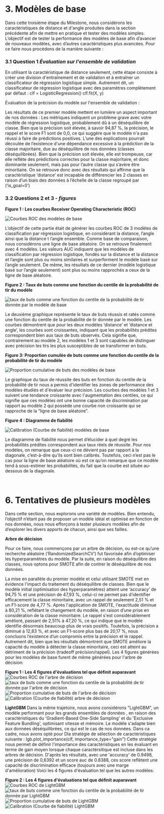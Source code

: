 # 3. Modèles de base

Dans cette troisième étape du Milestone, nous considérons les caractéristiques de distance et d'angle produites dans la section précédente afin de mettre en pratique et tester des modèles simples. L’objectif est de tester la performance des modèles de base afin d’avancer de nouveaux modèles, avec d’autres caractéristiques plus avancées.
Pour ce faire nous procédons de la manière suivante :

### 3.1 Question 1 *Évaluation sur l'ensemble de validation*

En utilisant la caractéristique de distance seulement, cette étape consiste à créer une division d'entraînement et de validation et à entraîner un classificateur de régression logistique simple. Autrement dit, un classificateur de régression logistique avec des paramètres complètement par défaut : 
clf = LogisticRegression()
clf.fit(X, y)

Évaluation de la précision du modèle sur l'ensemble de validation :  

Les résultats de ce premier modèle mettent en lumière un aspect important de nos données : 
Les métriques indiquent un problème grave avec votre modèle de régression logistique, probablement dû à un déséquilibre de classe. Bien que la précision soit élevée, à savoir 94,87 %, la précision, le rappel et le score F1 sont de 0,0, ce qui suggère que le modèle n'a pas réussi à faire de prédictions positives. L’une des explications pourrait découlée de l’existence d'une dépendance excessive à la prédiction de la classe majoritaire, due au déséquilibre de nos données (classes déséquilibrées). Bien que la précision soit élevée, elle est trompeuse, car elle reflète des prédictions correctes pour la classe majoritaire, et donc dominante seulement, mais pas pour l’autre classe qui s’avère être minoritaire. On se retrouve donc avec des résultats qui affirme que la caractéristique ‘distance’ est incapable de différencier les 2 classes en raison d’un biais des données à l’échelle de la classe regroupé par (‘is_goal=0’)

### 3.2 Questions 2 et 3 - *figures*

**Figure 1 : Les courbes Receiver Operating Characteristic (ROC)**

![Courbes ROC des modèles de base](images\roc_base.png)

L’objectif de cette partie était de générer les courbes ROC de 3 modèles de classification par régression logistique, en considérant la distance, l’angle ainsi que la distance t l’angle ensemble. Comme base de comparaison, nous considérons une ligne de base aléatoire. On se retrouve finalement avec 4 modèles. Les valeurs AUC indiquent que les modèles de classification par régression logistique, fondés sur la distance et la distance et l’angle sont plus ou moins similaires et surperforment le modèle basé sur l’angle seulement. De même, les résultats de ce dernier (modèle logistique basé sur l’angle seulement) sont plus ou moins rapprochés a ceux de la ligne de base aléatoire.

**Figure 2 : Taux de buts comme une fonction du centile de la probabilité de tir du modèle** 

![taux de buts comme une fonction du centile de la probabilité de tir donnée par le modèle de base](images\taux_de_but_base.png)

Le deuxième graphique représente le taux de buts réussis et ratés comme une fonction du centile de la probabilité de tir donnée par le modèle. Les courbes démontrent que pour les deux modèles ‘distance’ et ‘distance et angle’, les courbes sont croissantes, indiquant que les probabilités prédites correspondent bien aux taux de buts observés. Cela signifie que, contrairement au modèle 2, les modèles 1 et 3 sont capables de distinguer avec précision les tirs les plus susceptibles de se transformer en buts.

**Figure 3: Proportion cumulée de buts comme une fonction du centile de la probabilité de tir du modèle**

![Proportion cumulative de buts des modèles de base](images\cumulative_base.png)

Le graphique du taux de réussite des buts en fonction du centile de la probabilité de tir nous a permis d'identifier les zones de performance des modèles étudiés et d'évaluer leur précision. Les courbes des modèles 1 et 3 suivent une tendance croissante avec l'augmentation des centiles, ce qui signifie que ces modèles ont une bonne capacité de discrimination par rapport au modèle 2 qui possède une courbe non croissante qui se rapproche de la “ligne de base aléatoire”.

**Figure 4 : Diagramme de fiabilité** 

![Calibration (Courbe de fiabilité) modèles de base](images\calibration_base.png)

Le diagramme de fiabilité nous permet d’élucider à quel degré les probabilités prédites correspondent aux taux réels de réussite. Pour nos modèles, on remarque que ceux-ci ne dévient pas par rapport à la diagonale, c’est-à-dire qu’ils sont bien calibrés. Toutefois, ceci n’est pas le cas pour la ligne de base aléatoire où est ce qu’on remarque que ce modèle tend à sous-estimer les probabilités, du fait que la courbe est située au-dessous de la diagonale. 

 
# 6. Tentatives de plusieurs modèles

Dans cette section, nous explorons une variété de modèles. Bien entendu, l’objectif n’étant pas de proposer un modèle idéal et optimisé en fonction de nos données, nous nous efforçons à tester plusieurs modèles afin de d’explorer les divers apports de chacun, ainsi que ses failles. 

**Arbre de décision**

Pour ce faire, nous commençons par un arbre de décision, ou est-ce qu’une recherche aléatoire (‘RandomizedSearchCV’) fut favorisée afin d’optimiser les hyperparamètres du modèle. Par la suite, en raison du déséquilibre des classes, nous optons pour SMOTE afin de contrer le déséquilibre de nos données. 

La mise en parallèle du premier modèle et celui utilisant SMOTE met en évidence l'impact du traitement du déséquilibre de classes. Bien que le modèle initial (optimisation des hyperparamètres) atteint une ‘accuracy’ de 94,75 % et une précision de 47,93 %, celui-ci ne permet pas d’identifier efficacement la classe minoritaire, avec un rappel de seulement 2,51 % et un F1-score de 4,77 %. 
Après l'application de SMOTE, l'exactitude diminue à 80,21 %, reflétant le changement du modèle, en raison d’une prise en considération de la classe minoritaire. Le rappel s'est considérablement amélioré, passant de 2,51% à 47,20 %, ce qui indique que le modèle identifie désormais beaucoup plus de vrais positifs. 
Toutefois, la précision a diminué à 12,83 %, et avec un F1-score plus bas de 20,17 %, nous concluons l’existence d’un compromis entre la précision et le rappel. Autrement dit, bien que les résultats démontrent que SMOTE améliore la capacité du modèle à détecter la classe minoritaire, ceci est atteint au détriment de la précision (tradeoff précision/rappel). 
Les 4 figures générées pour les modèles de base furent de même générées pour l'arbre de décision: 

**Figure 1 : Les 4 figures d'évaluations tel que définit auparavant**
![Courbes ROC de l'arbre de décision](images\roc_tree.png)
![taux de buts comme une fonction du centile de la probabilité de tir donnée par l'arbre de décision](images\taux_de_but_tree.png)
![Proportion cumulative de buts de l'arbre de décision](images\cumulative_tree.png)
![Calibration (Courbe de fiabilité) arbre de décision](images\calibration_tree.png)

**LightGBM**
Dans la même trajetoire, nous avons considérons "LightGBM", un modèle performant pour les grands ensembles de données , en raison des caractéristiques du 'Gradient-Based One-Side Sampling' et du 'Exclusive Feature Bundling', optimisant vitesse et mémoire. Le modèle s'adapte bien aux données déséquilibrées, ce qui est le cas de nos données. 
Dans ca cadre, nous avons opté pour Dla stratégie de sélection de caractéristiques suivante : lgb.plot_importance(clf, importance_type="gain")
Cette stratégie nous permet de définir l'importance des caractéristiques en les évaluant en terme de gain moyen lorsque chaque caractérsitique est incluse dans les arbres de décision.
D'après les résultats, avec une 'accuracy' de 0.9498, une précision de 0,6392 et un score auc de 0.8388, ces score reflètent une capacité de discrimination efficace (toujours avec une marge d'amélioration)
Voici les 4 figures d'évaluation tel que les autres modèles:

**Figure 2 : Les 4 figures d'évaluations tel que définit auparavant**
![Courbes ROC de LightGBM](images\roc_lightgbm.png)
![taux de buts comme une fonction du centile de la probabilité de tir donnée par LightGBM](images\taux_de_but_lightgbm.png)
![Proportion cumulative de buts de LightGBM](images\cumulative_lightgbm.png)
![Calibration (Courbe de fiabilité) LightGBM](images\calibration_lightgbm.png)





